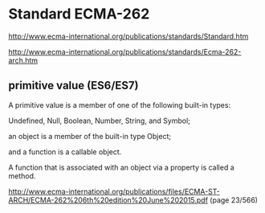 # Standard ECMA-262  

http://www.ecma-international.org/publications/standards/Standard.htm  

http://www.ecma-international.org/publications/standards/Ecma-262-arch.htm  



## primitive value (ES6/ES7)

A primitive value is a member of one of the following built-in types:  

Undefined, Null, Boolean, Number, String, and Symbol;  

an object is a member of the built-in type Object;  

and a function is a callable object.  

A function that is associated with an object via a property is called a method.  

http://www.ecma-international.org/publications/files/ECMA-ST-ARCH/ECMA-262%206th%20edition%20June%202015.pdf (page 23/566)  



